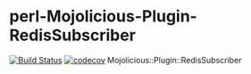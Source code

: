 # perl-Mojolicious-Plugin-RedisSubscriber
[![Build Status](https://travis-ci.org/binary-com/perl-Mojolicious-Plugin-RedisSubscriber.svg?branch=master)](https://travis-ci.org/binary-com/perl-Mojolicious-Plugin-RedisSubscriber)
[![codecov](https://codecov.io/gh/binary-com/perl-Mojolicious-Plugin-RedisSubscriber/branch/master/graph/badge.svg)](https://codecov.io/gh/binary-com/perl-Mojolicious-Plugin-RedisSubscriber)
Mojolicious::Plugin::RedisSubscriber
